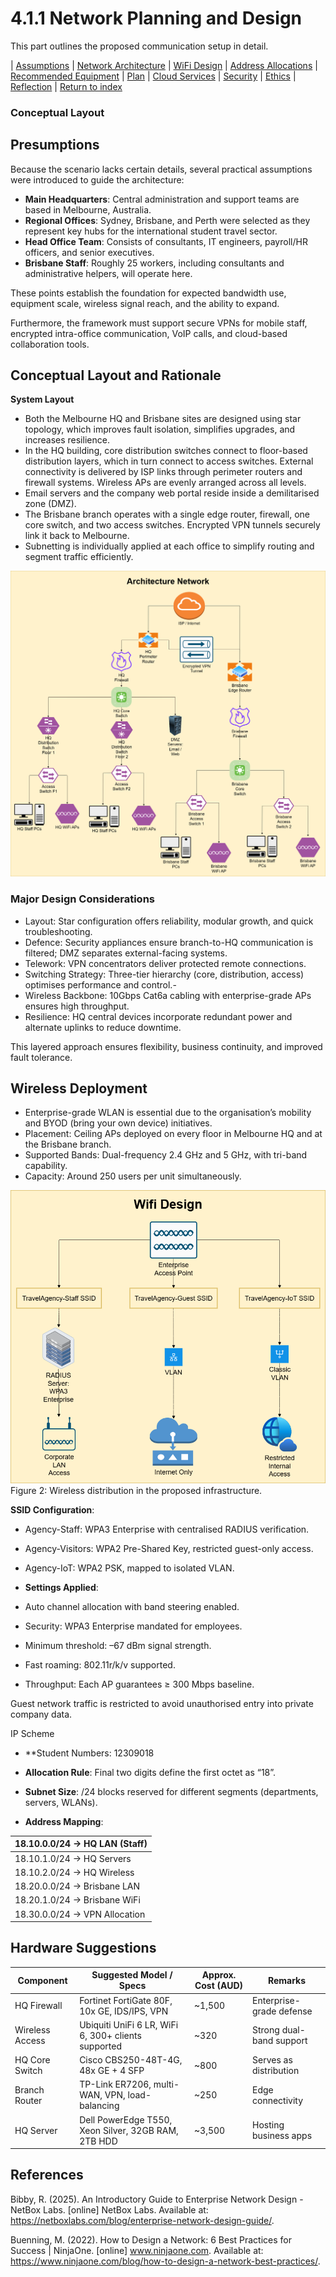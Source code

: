 # 4.1.1 Network Planning and Design
This part outlines the proposed communication setup in detail.

| [Assumptions](#Presumptions) | [Network Architecture](#System-Layout) | [WiFi Design](#Wireless-Deployment) | [Address Allocations](#Address-Mapping) | [Recommended Equipment](#Hardware-Suggestions) | [Plan](./plan.md) | [Cloud Services](./cloud.md) | [Security](./security.md) | [Ethics](./ethics.md) | [Reflection](./reflection.md) | [Return to index](./README.md)


### Conceptual Layout
## Presumptions
Because the scenario lacks certain details, several practical assumptions were introduced to guide the architecture:
- **Main Headquarters**: Central administration and support teams are based in Melbourne, Australia.
- **Regional Offices**: Sydney, Brisbane, and Perth were selected as they represent key hubs for the international student travel sector.
- **Head Office Team**: Consists of consultants, IT engineers, payroll/HR officers, and senior executives.
- **Brisbane Staff**: Roughly 25 workers, including consultants and administrative helpers, will operate here.

These points establish the foundation for expected bandwidth use, equipment scale, wireless signal reach, and the ability to expand.

Furthermore, the framework must support secure VPNs for mobile staff, encrypted intra-office communication, VoIP calls, and cloud-based collaboration tools.

## Conceptual Layout and Rationale
**System Layout**
- Both the Melbourne HQ and Brisbane sites are designed using star topology, which improves fault isolation, simplifies upgrades, and increases resilience.
- In the HQ building, core distribution switches connect to floor-based distribution layers, which in turn connect to access switches. External connectivity is delivered by ISP links through perimeter routers and firewall systems. Wireless APs are evenly arranged across all levels.
- Email servers and the company web portal reside inside a demilitarised zone (DMZ).
- The Brisbane branch operates with a single edge router, firewall, one core switch, and two access switches. Encrypted VPN tunnels securely link it back to Melbourne.
- Subnetting is individually applied at each office to simplify routing and segment traffic efficiently.

![Network Design Diagram](images/Network_Arch.png)

### Major Design Considerations
- Layout: Star configuration offers reliability, modular growth, and quick troubleshooting.
- Defence: Security appliances ensure branch-to-HQ communication is filtered; DMZ separates external-facing systems.
- Telework: VPN concentrators deliver protected remote connections.
- Switching Strategy: Three-tier hierarchy (core, distribution, access) optimises performance and control.-
- Wireless Backbone: 10Gbps Cat6a cabling with enterprise-grade APs ensures high throughput.
- Resilience: HQ central devices incorporate redundant power and alternate uplinks to reduce downtime.

This layered approach ensures flexibility, business continuity, and improved fault tolerance.


## Wireless Deployment
- Enterprise-grade WLAN is essential due to the organisation’s mobility and BYOD (bring your own device) initiatives.
- Placement: Ceiling APs deployed on every floor in Melbourne HQ and at the Brisbane branch.
- Supported Bands: Dual-frequency 2.4 GHz and 5 GHz, with tri-band capability.
- Capacity: Around 250 users per unit simultaneously.

![WiFi Design](images/wifi_design.png)
Figure 2: Wireless distribution in the proposed infrastructure.

**SSID Configuration**:
- Agency-Staff: WPA3 Enterprise with centralised RADIUS verification.
- Agency-Visitors: WPA2 Pre-Shared Key, restricted guest-only access.
- Agency-IoT: WPA2 PSK, mapped to isolated VLAN.

- **Settings Applied**:
- Auto channel allocation with band steering enabled.
- Security: WPA3 Enterprise mandated for employees.
- Minimum threshold: –67 dBm signal strength.
- Fast roaming: 802.11r/k/v supported.
- Throughput: Each AP guarantees ≥ 300 Mbps baseline.

Guest network traffic is restricted to avoid unauthorised entry into private company data.


IP Scheme
- **Student Numbers: 12309018
- **Allocation Rule**: Final two digits define the first octet as “18”.
- **Subnet Size**: /24 blocks reserved for different segments (departments, servers, WLANs).

- **Address Mapping**:

| 18.10.0.0/24 → HQ LAN (Staff) |
| ----------------------------- |
| 18.10.1.0/24 → HQ Servers     |
| 18.10.2.0/24 → HQ Wireless    |
| 18.20.0.0/24 → Brisbane LAN   |
| 18.20.1.0/24 → Brisbane WiFi  |
| 18.30.0.0/24 → VPN Allocation |                     

## Hardware Suggestions

| Component       | Suggested Model / Specs                             | Approx. Cost (AUD) | Remarks                  |
| --------------- | --------------------------------------------------- | ------------------ | ------------------------ |
| HQ Firewall     | Fortinet FortiGate 80F, 10x GE, IDS/IPS, VPN        | ~1,500             | Enterprise-grade defense |
| Wireless Access | Ubiquiti UniFi 6 LR, WiFi 6, 300+ clients supported | ~320               | Strong dual-band support |
| HQ Core Switch  | Cisco CBS250-48T-4G, 48x GE + 4 SFP                 | ~800               | Serves as distribution   |
| Branch Router   | TP-Link ER7206, multi-WAN, VPN, load-balancing      | ~250               | Edge connectivity        |
| HQ Server       | Dell PowerEdge T550, Xeon Silver, 32GB RAM, 2TB HDD | ~3,500             | Hosting business apps    |

## References

Bibby, R. (2025). An Introductory Guide to Enterprise Network Design - NetBox Labs. [online] NetBox Labs. Available at: https://netboxlabs.com/blog/enterprise-network-design-guide/.

Buenning, M. (2022). How to Design a Network: 6 Best Practices for Success | NinjaOne. [online] www.ninjaone.com. Available at: https://www.ninjaone.com/blog/how-to-design-a-network-best-practices/.


